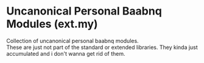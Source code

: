 # Uncanonical Personal Baabnq Modules (ext.my)

Collection of uncanonical personal baabnq modules.    
These are just not part of the standard or extended libraries.
They kinda just accumulated and i don't wanna get rid of them.
